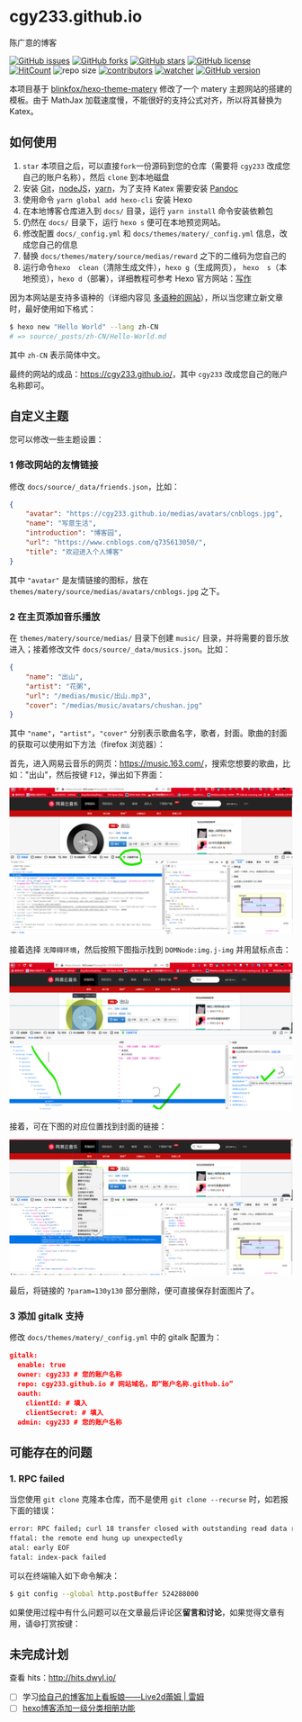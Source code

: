 # cgy233.github.io

陈广意的博客

[![GitHub issues](https://img.shields.io/github/issues/cgy233/cgy233.github.io)](https://github.com/cgy233/cgy233.github.io/issues) [![GitHub forks](https://img.shields.io/github/forks/cgy233/cgy233.github.io)](https://github.com/cgy233/cgy233.github.io/network) [![GitHub stars](https://img.shields.io/github/stars/cgy233/cgy233.github.io)](https://github.com/cgy233/cgy233.github.io/stargazers) [![GitHub license](https://img.shields.io/github/license/cgy233/cgy233.github.io)](https://github.com/cgy233/cgy233.github.io/blob/master/LICENSE) [![HitCount](http://hits.dwyl.io/cgy233/cgy233.github.io.svg)](http://hits.dwyl.io/cgy233/cgy233.github.io) ![repo size](https://img.shields.io/github/repo-size/cgy233/cgy233.github.io.svg) [![contributors](https://img.shields.io/github/contributors/cgy233/cgy233.github.io.svg)](https://github.com/cgy233/cgy233.github.io/graphs/contributors) [![watcher](https://img.shields.io/github/watchers/cgy233/cgy233.github.io.svg)](https://github.com/cgy233/cgy233.github.io/watchers) [![GitHub version](https://badge.fury.io/gh/cgy233%2Fcgy233.github.io.svg)](https://badge.fury.io/gh/cgy233%2Fcgy233.github.io)

本项目基于 [blinkfox/hexo-theme-matery](https://github.com/blinkfox/hexo-theme-matery) 修改了一个 matery 主题网站的搭建的模板。由于 MathJax 加载速度慢，不能很好的支持公式对齐，所以将其替换为 Katex。

## 如何使用

1. `star` 本项目之后，可以直接`fork`一份源码到您的仓库（需要将 `cgy233` 改成您自己的账户名称），然后  `clone` 到本地磁盘
2. 安装 [Git](https://git-scm.com/downloads)，[nodeJS](https://nodejs.org/en/)，[yarn](https://yarnpkg.com/en/docs/install#windows-stable)，为了支持 Katex 需要安装 [Pandoc](https://pandoc.org/installing.html)
3. 使用命令 `yarn global add hexo-cli` 安装 Hexo
4. 在本地博客仓库进入到 `docs/` 目录，运行 `yarn install` 命令安装依赖包
5. 仍然在 `docs/` 目录下，运行 `hexo s` 便可在本地预览网站。
6. 修改配置 `docs/_config.yml` 和 `docs/themes/matery/_config.yml` 信息，改成您自己的信息
7. 替换 `docs/themes/matery/source/medias/reward` 之下的二维码为您自己的
8. 运行命令`hexo  clean`（清除生成文件），`hexo g`（生成网页）， `hexo  s`（本地预览），`hexo d`（部署），详细教程可参考 Hexo 官方网站：[写作](https://hexo.io/zh-cn/docs/writing)

因为本网站是支持多语种的（详细内容见 [多语种的网站](https://hexo.io/zh-cn/docs/permalinks.html)），所以当您建立新文章时，最好使用如下格式：

```sh
$ hexo new "Hello World" --lang zh-CN
# => source/_posts/zh-CN/Hello-World.md
```

其中 `zh-CN` 表示简体中文。

最终的网站的成品：<https://cgy233.github.io/>，其中 `cgy233` 改成您自己的账户名称即可。

## 自定义主题

您可以修改一些主题设置：

### 1 修改网站的友情链接

修改 `docs/source/_data/friends.json`，比如：

```json
{
    "avatar": "https://cgy233.github.io/medias/avatars/cnblogs.jpg",
    "name": "写意生活",
    "introduction": "博客园",
    "url": "https://www.cnblogs.com/q735613050/",
    "title": "欢迎进入个人博客"
}
```

其中 `"avatar"` 是友情链接的图标，放在 `themes/matery/source/medias/avatars/cnblogs.jpg` 之下。

### 2 在主页添加音乐播放

在 `themes/matery/source/medias/` 目录下创建 `music/` 目录，并将需要的音乐放进入；接着修改文件 `docs/source/_data/musics.json`。比如：

```json
{
    "name": "出山",
    "artist": "花粥",
    "url": "/medias/music/出山.mp3",
    "cover": "/medias/music/avatars/chushan.jpg"
}
```

其中 `"name"`，`"artist"`，`"cover"` 分别表示歌曲名字，歌者，封面。歌曲的封面的获取可以使用如下方法（firefox 浏览器）：

首先，进入网易云音乐的网页：<https://music.163.com/>，搜索您想要的歌曲，比如："出山"，然后按键 `F12`，弹出如下界面：

![网易云音乐的网页搜索“出山”](images/cover.png)

接着选择 `无障碍环境`，然后按照下图指示找到 `DOMNode:img.j-img` 并用鼠标点击：

![找到 DOMNode:img.j-img](images/loc.png)

接着，可在下图的对应位置找到封面的链接：

![获取封面的链接](images/link.png)

最后，将链接的 `?param=130y130` 部分删除，便可直接保存封面图片了。

### 3  添加 gitalk 支持

修改 `docs/themes/matery/_config.yml` 中的 gitalk 配置为：

```json
gitalk:
  enable: true
  owner: cgy233 # 您的账户名称
  repo: cgy233.github.io # 网站域名，即“账户名称.github.io”
  oauth:
    clientId: # 填入
    clientSecret: # 填入
  admin: cgy233 # 您的账户名称
```

## 可能存在的问题

### 1. RPC failed

当您使用 `git clone` 克隆本仓库，而不是使用 `git clone --recurse` 时，如若报下面的错误：

```sh
error: RPC failed; curl 18 transfer closed with outstanding read data remaining
ffatal: the remote end hung up unexpectedly
atal: early EOF
fatal: index-pack failed
```

可以在终端输入如下命令解决：

```sh
$ git config --global http.postBuffer 524288000
```

如果使用过程中有什么问题可以在文章最后评论区**留言和讨论**，如果觉得文章有用，请:smile:打赏按键：

<p align="center">

## 未完成计划

查看 hits：<http://hits.dwyl.io/>

- [ ] 学习[给自己的博客加上看板娘——Live2d蕾姆 | 雷姆](https://zhuanlan.zhihu.com/p/35351118)
- [ ] [hexo博客添加一级分类相册功能](https://liyangzone.com/2019/07/22/hexo博客添加一级分类相册/)
